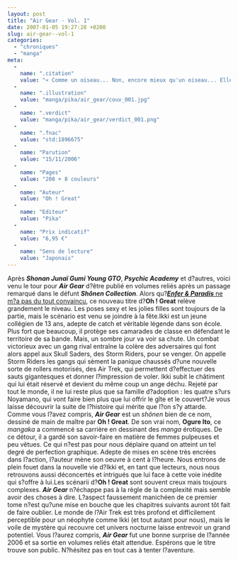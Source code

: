 ```yaml
---
layout: post
title: "Air Gear - Vol. 1"
date: 2007-01-05 19:27:28 +0200
slug: air-gear--vol-1
categories:
  - "chroniques"
  - "manga"
meta:
  -
    name: ".citation"
    value: "« Comme un oiseau... Non, encore mieux qu'un oiseau... Elle connaît le bonheur de voler »"
  -
    name: ".illustration"
    value: "manga/pika/air_gear/couv_001.jpg"
  -
    name: ".verdict"
    value: "manga/pika/air_gear/verdict_001.png"
  -
    name: ".fnac"
    value: "std:1896675"
  -
    name: "Parution"
    value: "15/11/2006"
  -
    name: "Pages"
    value: "208 + 8 couleurs"
  -
    name: "Auteur"
    value: "Oh ! Great"
  -
    name: "Editeur"
    value: "Pika"
  -
    name: "Prix indicatif"
    value: "6,95 €"
  -
    name: "Sens de lecture"
    value: "Japonais"
---
```


Après **_Shonan Junaï Gumi Young GTO_**, **_Psychic Academy_** et d?autres, voici venu le tour pour **_Air Gear_** d?être publié en volumes reliés après un passage remarqué dans le défunt **_Shônen Collection_**. Alors qu?[**_Enfer & Paradis_** ne m?a pas du tout convaincu](http://www.mangaleera.com/index.php/enfer-paradis-?-vol-1), ce nouveau titre d?**Oh ! Great** relève grandement le niveau. Les poses sexy et les jolies filles sont toujours de la partie, mais le scénario est venu se joindre à la fête.Ikki est un jeune collégien de 13 ans, adepte de catch et véritable légende dans son école. Plus fort que beaucoup, il protège ses camarades de classe en défendant le territoire de sa bande. Mais, un sombre jour va voir sa chute. Un combat victorieux avec un gang rival entraîne la colère des adversaires qui font alors appel aux Skull Saders, des Storm Riders, pour se venger. On appelle Storm Riders les gangs qui sèment la panique chaussés d?une nouvelle sorte de rollers motorisés, des Air Trek, qui permettent d?effectuer des sauts gigantesques et donner l?impression de voler. Ikki subit le châtiment qui lui était réservé et devient du même coup un ange déchu. Rejeté par tout le monde, il ne lui reste plus que sa famille d?adoption : les quatre s?urs Noyamano, qui vont faire bien plus que lui offrir le gîte et le couvert?Je vous laisse découvrir la suite de l?histoire qui mérite que l?on s?y attarde. Comme vous l?avez compris, **_Air Gear_** est un _shônen_ bien de ce nom, dessiné de main de maître par **Oh ! Great**. De son vrai nom, **Ogure Ito**, ce _mangaka_ a commencé sa carrière en dessinant des _manga_ érotiques. De ce détour, il a gardé son savoir-faire en matière de femmes pulpeuses et peu vêtues. Ce qui n?est pas pour nous déplaire quand on atteint un tel degré de perfection graphique. Adepte de mises en scène très encrées dans l?action, l?auteur mène son oeuvre à cent à l?heure. Nous entrons de plein fouet dans la nouvelle vie d?Ikki et, en tant que lecteurs, nous nous retrouvons aussi déconcertés et intrigués que lui face à cette voie inédite qui s?offre à lui.Les scénarii d?**Oh ! Great** sont souvent creux mais toujours complexes. **_Air Gear_** n?échappe pas à la règle de la complexité mais semble avoir des choses à dire. L?aspect faussement manichéen de ce premier tome n?est qu?une mise en bouche que les chapitres suivants auront tôt fait de faire oublier. Le monde de l?Air Trek est très profond et difficilement perceptible pour un néophyte comme Ikki (et tout autant pour nous), mais le voile de mystère qui recouvre cet univers nocturne laisse entrevoir un grand potentiel. Vous l?aurez compris, **_Air Gear_** fut une bonne surprise de l?année 2006 et sa sortie en volumes reliés était attendue. Espérons que le titre trouve son public. N?hésitez pas en tout cas à tenter l?aventure.